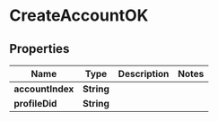 # CreateAccountOK

## Properties

| Name             | Type       | Description | Notes |
| ---------------- | ---------- | ----------- | ----- |
| **accountIndex** | **String** |             |       |
| **profileDid**   | **String** |             |       |
